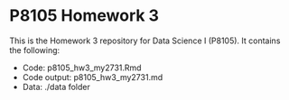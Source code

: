 # P8105 Homework 3

This is the Homework 3 repository for Data Science I (P8105). It contains the following:

* Code: p8105_hw3_my2731.Rmd
* Code output: p8105_hw3_my2731.md
* Data: ./data folder

